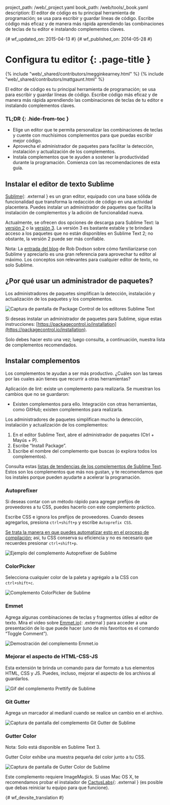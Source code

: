 project_path: /web/_project.yaml
book_path: /web/tools/_book.yaml
description: El editor de código es tu principal herramienta de programación; se usa para escribir y guardar líneas de código. Escribe código más eficaz y de manera más rápida aprendiendo las combinaciones de teclas de tu editor e instalando complementos claves.

{# wf_updated_on: 2015-04-13 #}
{# wf_published_on: 2014-05-28 #}

# Configura tu editor {: .page-title }

{% include "web/_shared/contributors/megginkearney.html" %}
{% include "web/_shared/contributors/mattgaunt.html" %}

El editor de código es tu principal herramienta de programación; se usa para escribir y guardar líneas de código. Escribe código más eficaz y de manera más rápida aprendiendo las combinaciones de teclas de tu editor e instalando complementos claves.


### TL;DR {: .hide-from-toc }
- Elige un editor que te permita personalizar las combinaciones de teclas y cuente con muchísimos complementos para que puedas escribir mejor código.
- Aprovecha el administrador de paquetes para facilitar la detección, instalación y actualización de los complementos.
- Instala complementos que te ayuden a sostener la productividad durante la programación. Comienza con las recomendaciones de esta guía.


## Instalar el editor de texto Sublime

[Sublime](http://www.sublimetext.com/){: .external } es un gran editor, equipado con una base sólida
de funcionalidad que transforma la redacción de código en una actividad placentera. Puedes instalar un administrador
de paquetes que facilita la instalación de complementos y la adición de funcionalidad nueva.

Actualmente, se ofrecen dos opciones de descarga para Sublime Text: la [versión 2](http://www.sublimetext.com/2) o la [versión 3](http://www.sublimetext.com/3). La versión 3 es bastante estable y te brindará acceso a los paquetes que no están disponibles en Sublime Text 2; no obstante, la versión 2 puede ser más confiable.

Nota: La <a href='http://robdodson.me/blog/2012/06/23/sublime-text-2-tips-and-shortcuts/'>entrada del blog</a> de Rob Dodson sobre cómo familiarizarse con Sublime y apreciarlo es una gran referencia para aprovechar tu editor al máximo. Los conceptos son relevantes para cualquier editor de texto, no solo Sublime.

## ¿Por qué usar un administrador de paquetes?

Los administradores de paquetes simplifican la detección, instalación y actualización de los paquetes y
los complementos.

<img src="imgs/package_control.png" class="center" alt="Captura de pantalla de Package Control de los editores Sublime Text"/>

Si deseas instalar un administrador de paquetes para Sublime, sigue estas instrucciones:
[https://packagecontrol.io/installation](https://packagecontrol.io/installation).

Solo debes hacer esto una vez; luego consulta, a continuación, nuestra lista de complementos
recomendados.

## Instalar complementos

Los complementos te ayudan a ser más productivo. ¿Cuáles son las tareas por las cuales
aún tienes que recurrir a otras herramientas?

Aplicación de lint: existe un complemento para realizarla. Se muestran los cambios que no se guardaron:
- Existen complementos para ello. Integración con otras herramientas, como GitHub;
existen complementos para realizarla.

Los administradores de paquetes simplifican mucho la detección, instalación y actualización de los complementos:

1. En el editor Sublime Text, abre el administrador de paquetes (Ctrl + Mayús + P).
2. Escribe “Install Package”.
3. Escribe el nombre del complemento que buscas (o explora todos los
   complementos).

Consulta estas [listas de tendencias de los complementos de Sublime
Text](https://packagecontrol.io/browse). Estos son los complementos que más nos gustan, y
te recomendamos que los instales porque pueden ayudarte a acelerar la programación.

### Autoprefixer

Si deseas contar con un método rápido para agregar prefijos de proveedores a tu CSS, puedes hacerlo
con este complemento práctico.

Escribe CSS e ignora los prefijos de proveedores. Cuando desees agregarlos, presiona
`ctrl+shift+p` y escribe `Autoprefix CSS`.

[Se trata la manera en que puedes automatizar esto en el proceso de
compilación](/web/tools/setup/setup-buildtools);
así, tu CSS conserva su eficiencia y no es necesario que recuerdes presionar
`ctrl+shift+p`.

<img src="imgs/sublime-autoprefixer.gif" alt="Ejemplo del complemento Autoprefixer de Sublime" />

### ColorPicker

Selecciona cualquier color de la paleta y agrégalo a la CSS con `ctrl+shift+c`.

<img src="imgs/sublime-color-picker.png" alt="Complemento ColorPicker de Sublime" />

### Emmet

Agrega algunas combinaciones de teclas y fragmentos útiles al editor de texto. Mira el
video sobre [Emmet.io](http://emmet.io/){: .external } para acceder a una presentación de lo que puede hacer (uno de
mis favoritos es el comando “Toggle Comment”).

<img src="imgs/emmet-io-example.gif" alt="Demostración del complemento Emmet.io" />

### Mejorar el aspecto de HTML-CSS-JS

Esta extensión te brinda un comando para dar formato a tus elementos HTML, CSS y JS. Puedes, incluso,
mejorar el aspecto de los archivos al guardarlos.

<img src="imgs/sublime-prettify.gif" alt="Gif del complemento Prettify de Sublime" />

### Git Gutter

Agrega un marcador al medianil cuando se realice un cambio en el archivo.

<img src="imgs/sublime-git-gutter.png" alt="Captura de pantalla del complemento Git Gutter de Sublime" />

### Gutter Color

Nota: Solo está disponible en Sublime Text 3.

Gutter Color exhibe una muestra pequeña del color junto a tu CSS.

<img src="imgs/sublime-gutter-color.png" alt="Captura de pantalla de Gutter Color de Sublime" />

Este complemento requiere ImageMagick. Si usas Mac OS X, te recomendamos probar el
instalador de [CactusLabs](http://cactuslab.com/imagemagick/){: .external } (es posible que
debas reiniciar tu equipo para que funcione).





{# wf_devsite_translation #}
